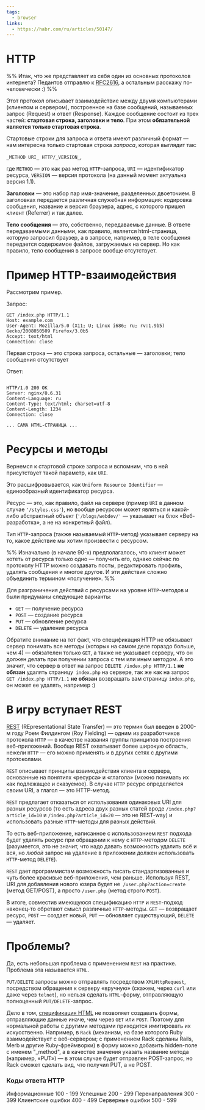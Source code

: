```yaml
---
tags:
  - browser
links:
  - https://habr.com/ru/articles/50147/
---
```

# HTTP
%% Итак, что же представляет из себя один из основных протоколов интернета? Педантов отправлю к [RFC2616](http://tools.ietf.org/html/rfc2616), а остальным расскажу по-человечески :)   %%
  
Этот протокол описывает взаимодействие между двумя компьютерами (клиентом и сервером), построенное на базе сообщений, называемых запрос (Request) и ответ (Response). Каждое сообщение состоит из трех частей: **стартовая строка, заголовки и тело**. При этом **обязательной является только стартовая строка**.   
  
Стартовые строки для запроса и ответа имеют различный формат — нам интересна только стартовая строка *запроса*, которая выглядит так:  
  
`_METHOD URI_ HTTP/_VERSION_`,  
  
где `METHOD` — это как раз метод `HTTP`-запроса, `URI` — идентификатор ресурса, `VERSION` — версия протокола (на данный момент актуальна версия 1.1).  
  
**Заголовки** — это набор пар имя-значение, разделенных двоеточием. В заголовках передается различная служебная информация: кодировка сообщения, название и версия браузера, адрес, с которого пришел клиент (Referrer) и так далее.  
  
**Тело сообщения** — это, собственно, передаваемые данные. В ответе передаваемыми данными, как правило, является html-страница, которую запросил браузер, а в запросе, например, в теле сообщения передается содержимое файлов, загружаемых на сервер. Но как правило, тело сообщения в запросе вообще отсутствует.  

# Пример HTTP-взаимодействия

  
Рассмотрим пример.  
  
Запрос:  

```
GET /index.php HTTP/1.1
Host: example.com
User-Agent: Mozilla/5.0 (X11; U; Linux i686; ru; rv:1.9b5) Gecko/2008050509 Firefox/3.0b5
Accept: text/html
Connection: close
```
  
Первая строка — это строка запроса, остальные — заголовки; тело сообщения отсутствует  
  
Ответ:  

```

HTTP/1.0 200 OK
Server: nginx/0.6.31
Content-Language: ru
Content-Type: text/html; charset=utf-8
Content-Length: 1234
Connection: close

... САМА HTML-СТРАНИЦА ...
```

# Ресурсы и методы

Вернемся к стартовой строке запроса и вспомним, что в ней присутствует такой параметр, как `URI`. 

Это расшифровывается, как `Uniform Resource Identifier` — единообразный идентификатор ресурса. 

Ресурс — это, как правило, файл на сервере (пример `URI` в данном случае `'/styles.css'`), но вообще ресурсом может являться и какой-либо абстрактный объект (`'/blogs/webdev/'` — указывает на блок «Веб-разработка», а не на конкретный файл).  
  
Тип `HTTP`-запроса (также называемый `HTTP`-метод) указывает серверу на то, какое действие мы хотим произвести с ресурсом. 

%% Изначально (в начале 90-х) предполагалось, что клиент может хотеть от ресурса только одно — получить его, однако сейчас по протоколу HTTP можно создавать посты, редактировать профиль, удалять сообщения и многое другое. И эти действия сложно объединить термином «получение».   %%
  
Для разграничения действий с ресурсами на уровне `HTTP`-методов и были придуманы следующие варианты:  

- `GET` — получение ресурса
- `POST` — создание ресурса
- `PUT` — обновление ресурса
- `DELETE` — удаление ресурса

  
Обратите внимание на тот факт, что спецификация HTTP не обязывает сервер понимать все методы (которых на самом деле гораздо больше, чем 4) — обязателен только `GET`, а также не указывает серверу, что он должен делать при получении запроса с тем или иным методом. А это значит, что сервер в ответ на запрос `DELETE /index.php HTTP/1.1` **не обязан** удалять страницу` index.php` на сервере, так же как на запрос `GET /index.php HTTP/1.1` **не обязан** возвращать вам страницу `index.php`, он может ее удалять, например :)  
  

# В игру вступает REST
[REST](http://en.wikipedia.org/wiki/Representational_State_Transfer) (REpresentational State Transfer) — это термин был введен в 2000-м году Роем Филдингом (Roy Fielding) — одним из разработчиков протокола `HTTP` — в качестве названия группы принципов построения веб-приложений. Вообще REST охватывает более широкую область, нежели `HTTP` — его можно применять и в других сетях с другими протоколами. 

`REST` описывает принципы взаимодействия клиента и сервера, основанные на понятиях «ресурса» и «глагола» (можно понимать их как подлежащее и сказуемое). В случае `HTTP` ресурс определяется своим URI, а глагол — это HTTP-метод.  
  
`REST` предлагает отказаться от использования одинаковых URI для разных ресурсов (то есть адреса двух разных статей вроде `/index.php?article_id=10` и `/index.php?article_id=20` — это не REST-way) и использовать разные `HTTP`-методы для разных действий. 

То есть веб-приложение, написанное с использованием `REST` подхода будет удалять ресурс при обращении к нему с `HTTP`-методом `DELETE` (разумеется, это не значит, что надо давать возможность удалить всё и вся, но _любой_ запрос на удаление в приложении должен использовать `HTTP`-метод `DELETE`).  
  
`REST` дает программистам возможность писать стандартизованные и чуть более красивые веб-приложения, чем раньше. Используя REST, URI для добавления нового юзера будет не` /user.php?action=create` (метод GET/POST), а просто `/user.php` (метод строго `POST`).  
  
В итоге, совместив имеющуюся спецификацию `HTTP` и `REST`-подход наконец-то обретают смысл различные `HTTP`-методы. `GET` — возвращает ресурс, `POST` — создает новый, `PUT` — обновляет существующий, `DELETE` — удаляет.  

# Проблемы?
  
Да, есть небольшая проблема с применением `REST` на практике. Проблема эта называется `HTML`.  
  
`PUT/DELETE` запросы можно отправлять посредством `XMLHttpRequest`, посредством обращения к серверу «вручную» (скажем, через `curl` или даже через `telnet`), но нельзя сделать `HTML`-форму, отправляющую полноценный `PUT/DELETE`-запрос.  
  
Дело в том, [спецификация HTML](http://www.w3.org/TR/html401/interact/forms.html#h-17.3) не позволяет создавать формы, отправляющие данные иначе, чем через `GET` или `POST`. Поэтому для нормальной работы с другими методами приходится имитировать их искусственно. Например, в `Rack` (механизм, на базе которого Ruby взаимодействует с веб-сервером; с применением Rack сделаны Rails, Merb и другие Ruby-фреймворки) в форму можно добавить hidden-поле с именем "_method", а в качестве значения указать название метода (например, «PUT») — в этом случае будет отправлен POST-запрос, но Rack сможет сделать вид, что получил PUT, а не POST.


### Коды ответа НТТР

Информационные 100 - 199
Успешные 200 - 299
Перенаправления 300 - 399
Клиентские ошибки 400 - 499
Серверные ошибки 500 - 599
